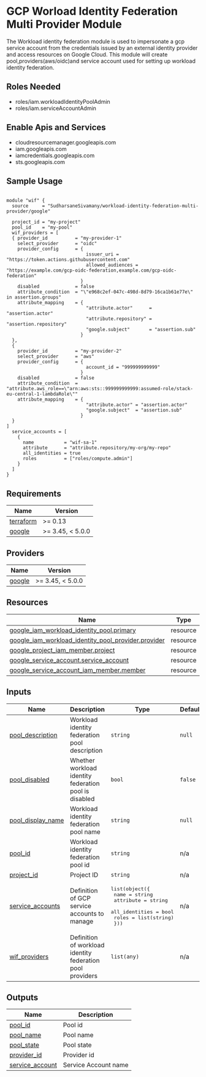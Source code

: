 # GCP Worload Identity Federation Multi Provider Module
The Workload identity federation module is used to impersonate a gcp service account from the credentials issued by an external identity provider and access resources on Google Cloud. 
This module will create pool,providers(aws/oidc)and service account used for setting up workload identity federation.
## Roles Needed

* roles/iam.workloadIdentityPoolAdmin
* roles/iam.serviceAccountAdmin


## Enable Apis and Services
* cloudresourcemanager.googleapis.com
* iam.googleapis.com
* iamcredentials.googleapis.com
* sts.googleapis.com


## Sample Usage
```hcl

module "wif" {
  source     = "SudharsaneSivamany/workload-identity-federation-multi-provider/google"

  project_id = "my-project"
  pool_id    = "my-pool"
  wif_providers = [
  { provider_id          = "my-provider-1"
    select_provider      = "oidc"
    provider_config      = {
                             issuer_uri = "https://token.actions.githubusercontent.com"
                             allowed_audiences = "https://example.com/gcp-oidc-federation,example.com/gcp-oidc-federation" 
                           }
    disabled             = false
    attribute_condition  = "\"e968c2ef-047c-498d-8d79-16ca1b61e77e\" in assertion.groups"
    attribute_mapping    = {
                             "attribute.actor"      = "assertion.actor"
                             "attribute.repository" = "assertion.repository"
                             "google.subject"       = "assertion.sub"
                           } 
  },
  {
    provider_id          = "my-provider-2"
    select_provider      = "aws"
    provider_config      = {
                             account_id = "999999999999"
                           }
    disabled             = false
    attribute_condition  = "attribute.aws_role==\"arn:aws:sts::999999999999:assumed-role/stack-eu-central-1-lambdaRole\""
    attribute_mapping    = {
                             "attribute.actor" = "assertion.actor"
                             "google.subject"  = "assertion.sub"
                           }
  }
]
  service_accounts = [
    {
      name           = "wif-sa-1"
      attribute      = "attribute.repository/my-org/my-repo"
      all_identities = true
      roles          = ["roles/compute.admin"]
    }
  ]
}

```

<!-- BEGIN_TF_DOCS -->
## Requirements

| Name | Version |
|------|---------|
| <a name="requirement_terraform"></a> [terraform](#requirement\_terraform) | >= 0.13 |
| <a name="requirement_google"></a> [google](#requirement\_google) | >= 3.45, < 5.0.0 |

## Providers

| Name | Version |
|------|---------|
| <a name="provider_google"></a> [google](#provider\_google) | >= 3.45, < 5.0.0 |


## Resources

| Name | Type |
|------|------|
| [google_iam_workload_identity_pool.primary](https://registry.terraform.io/providers/hashicorp/google/latest/docs/resources/iam_workload_identity_pool) | resource |
| [google_iam_workload_identity_pool_provider.provider](https://registry.terraform.io/providers/hashicorp/google/latest/docs/resources/iam_workload_identity_pool_provider) | resource |
| [google_project_iam_member.project](https://registry.terraform.io/providers/hashicorp/google/latest/docs/resources/project_iam_member) | resource |
| [google_service_account.service_account](https://registry.terraform.io/providers/hashicorp/google/latest/docs/resources/service_account) | resource |
| [google_service_account_iam_member.member](https://registry.terraform.io/providers/hashicorp/google/latest/docs/resources/service_account_iam_member) | resource |

## Inputs

| Name | Description | Type | Default | Required |
|------|-------------|------|---------|:--------:|
| <a name="input_pool_description"></a> [pool\_description](#input\_pool\_description) | Workload identity federation pool description | `string` | `null` | no |
| <a name="input_pool_disabled"></a> [pool\_disabled](#input\_pool\_disabled) | Whether workload identity federation pool is disabled | `bool` | `false` | no |
| <a name="input_pool_display_name"></a> [pool\_display\_name](#input\_pool\_display\_name) | Workload identity federation pool name | `string` | `null` | no |
| <a name="input_pool_id"></a> [pool\_id](#input\_pool\_id) | Workload identity federation pool id | `string` | n/a | yes |
| <a name="input_project_id"></a> [project\_id](#input\_project\_id) | Project ID | `string` | n/a | yes |
| <a name="input_service_accounts"></a> [service\_accounts](#input\_service\_accounts) | Definition of GCP service accounts to manage | <pre>list(object({<br>    name           = string<br>    attribute      = string<br>    all_identities = bool<br>    roles          = list(string)<br>  }))</pre> | n/a | yes |
| <a name="input_wif_providers"></a> [wif\_providers](#input\_wif\_providers) | Definition of workload identity federation pool providers | `list(any)` | n/a | yes |

## Outputs

| Name | Description |
|------|-------------|
| <a name="output_pool_id"></a> [pool\_id](#output\_pool\_id) | Pool id |
| <a name="output_pool_name"></a> [pool\_name](#output\_pool\_name) | Pool name |
| <a name="output_pool_state"></a> [pool\_state](#output\_pool\_state) | Pool state |
| <a name="output_provider_id"></a> [provider\_id](#output\_provider\_id) | Provider id |
| <a name="output_service_account"></a> [service\_account](#output\_service\_account) | Service Account name |
<!-- END_TF_DOCS -->